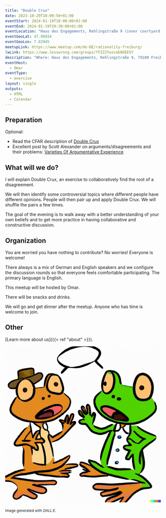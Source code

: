 ```yaml
---
title: "Double Crux"
date: 2023-10-29T10:09:50+01:00
eventStart: 2024-01-19T18:00:00+01:00
eventEnd: 2024-01-19T20:30:00+01:00
eventLocation: "Haus des Engagements, Rehlingstraße 9 (inner courtyard), 79100 Freiburg"
eventGeoLat: 47.98934
eventGeoLon: 7.83945
meetupLink: https://www.meetup.com/de-DE/rationality-freiburg/
lwLink: https://www.lesswrong.com/groups/fFZZ2Ywzsab86EESY
description: "Where: Haus des Engagements, Rehlingstraße 9, 79100 Freiburg. When: Friday, January 19th 2024 at 18:00 hours CET."
eventHost:
  - Omar
eventType:
  - exercise
layout: single
outputs:
  - HTML
  - Calendar
---
```


## Preparation

Optional:
* Read the CFAR description of [Double
  Crux](https://www.lesswrong.com/posts/WLQspe83ZkiwBc2SR/double-crux)
* Excellent post by Scott Alexander on arguments/disagreements and their
  problems: [Varieties Of Argumentative
  Experience](https://www.lesswrong.com/posts/NLBbCQeNLFvBJJkrt)


## What will we do?

I will explain Double Crux, an exercise to collaboratively find the root of a
disagreement.

We will then identify some controversial topics where different people have
different opinions. People will then pair up and apply Double Crux. We will
shuffle the pairs a few times.

The goal of the evening is to walk away with a better understanding of your own
beliefs and to get more practice in having collaborative and constructive
discussion.


## Organization

You are worried you have nothing to contribute? No worries! Everyone is
welcome!

There always is a mix of German and English speakers and we configure the
discussion rounds so that everyone feels comfortable participating. The primary
language is English.

This meetup will be hosted by Omar.

There will be snacks and drinks.

We will go and get dinner after the meetup. Anyone who has time is welcome to
join.


## Other

[Learn more about us]({{< ref "about" >}}).

![Two frogs discussing](cover.png "Two frogs discussing")

<small>Image generated with _DALL·E_.</small>

